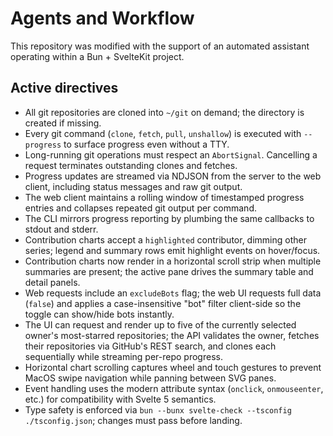 # Agents and Workflow

This repository was modified with the support of an automated assistant operating within a Bun + SvelteKit project.

## Active directives

- All git repositories are cloned into `~/git` on demand; the directory is created if missing.
- Every git command (`clone`, `fetch`, `pull`, `unshallow`) is executed with `--progress` to surface progress even without a TTY.
- Long-running git operations must respect an `AbortSignal`. Cancelling a request terminates outstanding clones and fetches.
- Progress updates are streamed via NDJSON from the server to the web client, including status messages and raw git output.
- The web client maintains a rolling window of timestamped progress entries and collapses repeated git output per command.
- The CLI mirrors progress reporting by plumbing the same callbacks to stdout and stderr.
- Contribution charts accept a `highlighted` contributor, dimming other series; legend and summary rows emit highlight events on hover/focus.
- Contribution charts now render in a horizontal scroll strip when multiple summaries are present; the active pane drives the summary table and detail panels.
- Web requests include an `excludeBots` flag; the web UI requests full data (`false`) and applies a case-insensitive "bot" filter client-side so the toggle can show/hide bots instantly.
- The UI can request and render up to five of the currently selected owner's most-starred repositories; the API validates the owner, fetches their repositories via GitHub's REST search, and clones each sequentially while streaming per-repo progress.
- Horizontal chart scrolling captures wheel and touch gestures to prevent MacOS swipe navigation while panning between SVG panes.
- Event handling uses the modern attribute syntax (`onclick`, `onmouseenter`, etc.) for compatibility with Svelte 5 semantics.
- Type safety is enforced via `bun --bunx svelte-check --tsconfig ./tsconfig.json`; changes must pass before landing.
